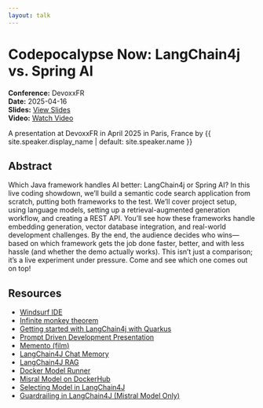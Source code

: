 ```yaml
---
layout: talk
---
```


<!-- Source: https://speaking.jbaru.ch/uTb1nK/codepocalypse-now-langchain4j-vs-spring-ai -->
# Codepocalypse Now: LangChain4j vs. Spring AI

**Conference:** DevoxxFR  
**Date:** 2025-04-16  
**Slides:** [View Slides](https://drive.google.com/file/d/1eZwk4WFLZa3jT2tyOTaLE6egFB1OxVnt/view)  
**Video:** [Watch Video](https://www.youtube.com/watch?v=lkMhqEyjfXs)  

A presentation at DevoxxFR in
                    April 2025 in
                    Paris, France by 
                    {{ site.speaker.display_name | default: site.speaker.name }}

## Abstract

Which Java framework handles AI better: LangChain4j or Spring AI? In this live coding showdown, we’ll build a semantic code search application from scratch, putting both frameworks to the test. We’ll cover project setup, using language models, setting up a retrieval-augmented generation workflow, and creating a REST API.
You’ll see how these frameworks handle embedding generation, vector database integration, and real-world development challenges. By the end, the audience decides who wins—based on which framework gets the job done faster, better, and with less hassle (and whether the demo actually works).
This isn’t just a comparison; it’s a live experiment under pressure. Come and see which one comes out on top!

## Resources

- [Windsurf IDE](https://windsurf.com/)
- [Infinite monkey theorem](https://en.wikipedia.org/wiki/Infinite_monkey_theorem)
- [Getting started with LangChain4j with Quarkus](https://quarkus.io/quarkus-workshop-langchain4j/step-01/#anatomy-of-the-application)
- [Prompt Driven Development Presentation](https://speaking.jbaru.ch/yaBltt/prompt-driven-development-aligning-ideas-tests-and-code)
- [Memento (film)](https://en.wikipedia.org/wiki/Memento_(film))
- [LangChain4J Chat Memory](https://docs.langchain4j.dev/tutorials/chat-memory/)
- [LangChain4J RAG](https://docs.langchain4j.dev/tutorials/rag)
- [Docker Model Runner](https://docs.docker.com/model-runner/)
- [Misral Model on DockerHub](https://hub.docker.com/r/ai/mistral)
- [Selecting Model in LangChain4J](https://docs.langchain4j.dev/tutorials/model-parameters)
- [Guardrailing in LangChain4J (Mistral Model Only)](https://docs.langchain4j.dev/integrations/language-models/mistral-ai#guardrailing)
